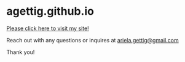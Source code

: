 # agettig.github.io

[Please click here to visit my site!](https://agettig.github.io/)

Reach out with any questions or inquires at [ariela.gettig@gmail.com](mailto:ariela.gettig@gmail.com)

Thank you!
